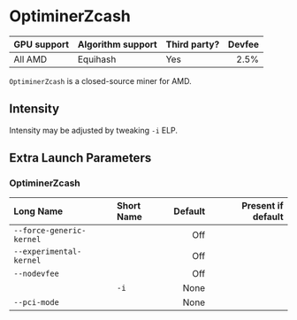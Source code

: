 # OptiminerZcash

| GPU support | Algorithm support | Third party? | Devfee |
|:------------|:------------------|:-------------|--------:
| All AMD | Equihash | Yes | 2.5% |

`OptiminerZcash` is a closed-source miner for AMD.

## Intensity

Intensity may be adjusted by tweaking `-i` ELP.

## Extra Launch Parameters

### OptiminerZcash
| Long Name | Short Name | Default | Present if default |
|:----------|:-----------|--------:|-------------------:|
| `--force-generic-kernel` | | Off | 
| `--experimental-kernel` | | Off |
| `--nodevfee` | | Off | 
| | `-i` | None | 
| `--pci-mode` | | None |


